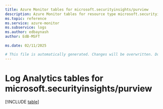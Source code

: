 ```yaml
---
title: Azure Monitor tables for microsoft.securityinsights/purview
description: Azure Monitor tables for resource type microsoft.securityinsights/purview
ms.topic: reference
ms.service: azure-monitor
ms.subservice: logs
ms.author: edbaynash
author: EdB-MSFT
   
ms.date: 02/11/2025

# This file is automatically generated. Changes will be overwritten. Do not change this file directly.
---
```


# Log Analytics tables for microsoft.securityinsights/purview  

[!INCLUDE [table](~/reusable-content/ce-skilling/azure/includes/azure-monitor/reference/tables/microsoft-securityinsights_purview-include.md)]

